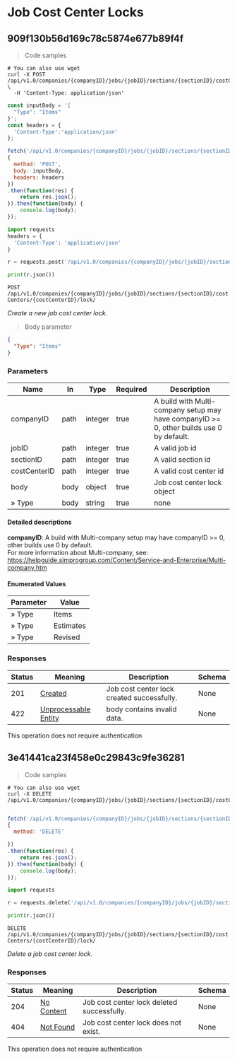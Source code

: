 # Job Cost Center Locks

## 909f130b56d169c78c5874e677b89f4f

<a id="opId909f130b56d169c78c5874e677b89f4f"></a>

> Code samples

```shell
# You can also use wget
curl -X POST /api/v1.0/companies/{companyID}/jobs/{jobID}/sections/{sectionID}/costCenters/{costCenterID}/lock/ \
  -H 'Content-Type: application/json'

```

```javascript
const inputBody = '{
  "Type": "Items"
}';
const headers = {
  'Content-Type':'application/json'
};

fetch('/api/v1.0/companies/{companyID}/jobs/{jobID}/sections/{sectionID}/costCenters/{costCenterID}/lock/',
{
  method: 'POST',
  body: inputBody,
  headers: headers
})
.then(function(res) {
    return res.json();
}).then(function(body) {
    console.log(body);
});

```

```python
import requests
headers = {
  'Content-Type': 'application/json'
}

r = requests.post('/api/v1.0/companies/{companyID}/jobs/{jobID}/sections/{sectionID}/costCenters/{costCenterID}/lock/', headers = headers)

print(r.json())

```

`POST /api/v1.0/companies/{companyID}/jobs/{jobID}/sections/{sectionID}/costCenters/{costCenterID}/lock/`

*Create a new job cost center lock.*

> Body parameter

```json
{
  "Type": "Items"
}
```

<h3 id="909f130b56d169c78c5874e677b89f4f-parameters">Parameters</h3>

|Name|In|Type|Required|Description|
|---|---|---|---|---|
|companyID|path|integer|true|A build with Multi-company setup may have companyID >= 0, other builds use 0 by default.<br />|
|jobID|path|integer|true|A valid job id|
|sectionID|path|integer|true|A valid section id|
|costCenterID|path|integer|true|A valid cost center id|
|body|body|object|true|Job cost center lock object|
|» Type|body|string|true|none|

#### Detailed descriptions

**companyID**: A build with Multi-company setup may have companyID >= 0, other builds use 0 by default.<br />
For more information about Multi-company, see:<br />
https://helpguide.simprogroup.com/Content/Service-and-Enterprise/Multi-company.htm

#### Enumerated Values

|Parameter|Value|
|---|---|
|» Type|Items|
|» Type|Estimates|
|» Type|Revised|

<h3 id="909f130b56d169c78c5874e677b89f4f-responses">Responses</h3>

|Status|Meaning|Description|Schema|
|---|---|---|---|
|201|[Created](https://tools.ietf.org/html/rfc7231#section-6.3.2)|Job cost center lock created successfully.|None|
|422|[Unprocessable Entity](https://tools.ietf.org/html/rfc2518#section-10.3)|body contains invalid data.|None|

<aside class="success">
This operation does not require authentication
</aside>

## 3e41441ca23f458e0c29843c9fe36281

<a id="opId3e41441ca23f458e0c29843c9fe36281"></a>

> Code samples

```shell
# You can also use wget
curl -X DELETE /api/v1.0/companies/{companyID}/jobs/{jobID}/sections/{sectionID}/costCenters/{costCenterID}/lock/

```

```javascript

fetch('/api/v1.0/companies/{companyID}/jobs/{jobID}/sections/{sectionID}/costCenters/{costCenterID}/lock/',
{
  method: 'DELETE'

})
.then(function(res) {
    return res.json();
}).then(function(body) {
    console.log(body);
});

```

```python
import requests

r = requests.delete('/api/v1.0/companies/{companyID}/jobs/{jobID}/sections/{sectionID}/costCenters/{costCenterID}/lock/')

print(r.json())

```

`DELETE /api/v1.0/companies/{companyID}/jobs/{jobID}/sections/{sectionID}/costCenters/{costCenterID}/lock/`

*Delete a job cost center lock.*

<h3 id="3e41441ca23f458e0c29843c9fe36281-responses">Responses</h3>

|Status|Meaning|Description|Schema|
|---|---|---|---|
|204|[No Content](https://tools.ietf.org/html/rfc7231#section-6.3.5)|Job cost center lock deleted successfully.|None|
|404|[Not Found](https://tools.ietf.org/html/rfc7231#section-6.5.4)|Job cost center lock does not exist.|None|

<aside class="success">
This operation does not require authentication
</aside>